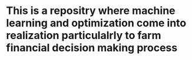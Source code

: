 # This is a repositry where machine learning and optimization come into realization particulalrly to farm financial decision making process
